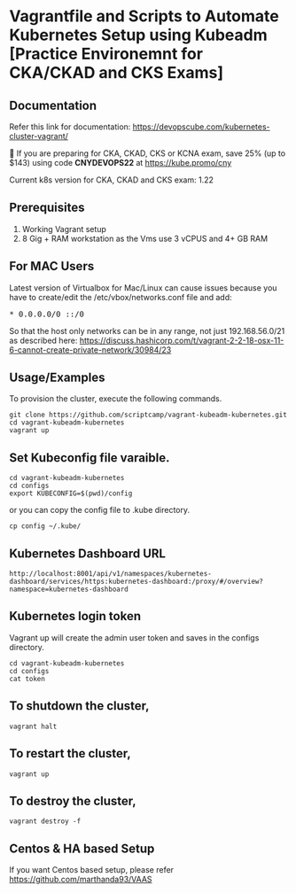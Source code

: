 
# Vagrantfile and Scripts to Automate Kubernetes Setup using Kubeadm [Practice Environemnt for CKA/CKAD and CKS Exams]

## Documentation

Refer this link for documentation: https://devopscube.com/kubernetes-cluster-vagrant/

🚀  If you are preparing for CKA, CKAD, CKS or KCNA exam, save 25% (up to $143) using code **CNYDEVOPS22** at https://kube.promo/cny

Current k8s version for CKA, CKAD and CKS exam: 1.22

## Prerequisites

1. Working Vagrant setup
2. 8 Gig + RAM workstation as the Vms use 3 vCPUS and 4+ GB RAM

## For MAC Users

Latest version of Virtualbox for Mac/Linux can cause issues because you have to create/edit the /etc/vbox/networks.conf file and add:
<pre>* 0.0.0.0/0 ::/0</pre>

So that the host only networks can be in any range, not just 192.168.56.0/21 as described here:
https://discuss.hashicorp.com/t/vagrant-2-2-18-osx-11-6-cannot-create-private-network/30984/23
 
## Usage/Examples

To provision the cluster, execute the following commands.

```shell
git clone https://github.com/scriptcamp/vagrant-kubeadm-kubernetes.git
cd vagrant-kubeadm-kubernetes
vagrant up
```

## Set Kubeconfig file varaible.

```shell
cd vagrant-kubeadm-kubernetes
cd configs
export KUBECONFIG=$(pwd)/config
```

or you can copy the config file to .kube directory.

```shell
cp config ~/.kube/
```

## Kubernetes Dashboard URL

```shell
http://localhost:8001/api/v1/namespaces/kubernetes-dashboard/services/https:kubernetes-dashboard:/proxy/#/overview?namespace=kubernetes-dashboard
```

## Kubernetes login token

Vagrant up will create the admin user token and saves in the configs directory.

```shell
cd vagrant-kubeadm-kubernetes
cd configs
cat token
```

## To shutdown the cluster, 

```shell
vagrant halt
```

## To restart the cluster,

```shell
vagrant up
```

## To destroy the cluster, 

```shell
vagrant destroy -f
```

## Centos & HA based Setup

If you want Centos based setup, please refer https://github.com/marthanda93/VAAS
  
